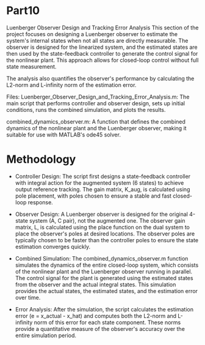 # Part10
Luenberger Observer Design and Tracking Error Analysis
This section of the project focuses on designing a Luenberger observer to estimate the system's internal states when not all states are directly measurable. The observer is designed for the linearized system, and the estimated states are then used by the state-feedback controller to generate the control signal for the nonlinear plant. This approach allows for closed-loop control without full state measurement.

The analysis also quantifies the observer's performance by calculating the L2-norm and L-infinity norm of the estimation error.


Files:
Luenberger_Observer_Design_and_Tracking_Error_Analysis.m: The main script that performs controller and observer design, sets up initial conditions, runs the combined simulation, and plots the results.

combined_dynamics_observer.m: A function that defines the combined dynamics of the nonlinear plant and the Luenberger observer, making it suitable for use with MATLAB's ode45 solver.
# Methodology

- Controller Design: The script first designs a state-feedback controller with integral action for the augmented system (6 states) to achieve output reference tracking. The gain matrix, K_aug, is calculated using pole placement, with poles chosen to ensure a stable and fast closed-loop response.

- Observer Design: A Luenberger observer is designed for the original 4-state system (A, C pair), not the augmented one. The observer gain matrix, L, is calculated using the place function on the dual system to place the observer's poles at desired locations. The observer poles are typically chosen to be faster than the controller poles to ensure the state estimation converges quickly.

- Combined Simulation: The combined_dynamics_observer.m function simulates the dynamics of the entire closed-loop system, which consists of the nonlinear plant and the Luenberger observer running in parallel. The control signal for the plant is generated using the estimated states from the observer and the actual integral states. This simulation provides the actual states, the estimated states, and the estimation error over time.

- Error Analysis: After the simulation, the script calculates the estimation error (e = x_actual - x_hat) and computes both the L2-norm and L-infinity norm of this error for each state component. These norms provide a quantitative measure of the observer's accuracy over the entire simulation period.

